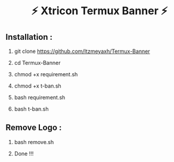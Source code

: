 <h1 align="center">⚡ Xtricon Termux Banner ⚡</h1>

## Installation :

1) git clone https://github.com/Itzmeyaxh/Termux-Banner


2) cd Termux-Banner


3) chmod +x requirement.sh


4) chmod +x t-ban.sh


5) bash requirement.sh


6) bash t-ban.sh



## Remove Logo :

1) bash remove.sh

2) Done !!!






